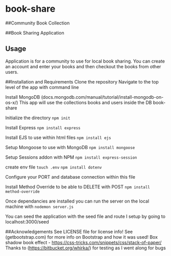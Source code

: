 # book-share

##Community Book Collection

##Book Sharing Application

[logo]: https://i.imgur.com/auQwbq3.png

## Usage
  Application is for a community to use for local book sharing. You can create an account and enter your books and then checkout the books from other users. 

##Installation and Requirements
  Clone the repository
  Navigate to the top level of the app with command line

Install MongoDB
  (docs.mongodb.com/manual/tutorial/install-mongodb-on-os-x/)
  This app will use the collections books and users inside the DB book-share

Initialize the directory
  `npm init`

Install Express
  `npm install express`

Install EJS to use within html files
  `npm install ejs`

Setup Mongoose to use with MongoDB
  `npm install mongoose`

Setup Sessions addon with NPM
  `npm install express-session`

create env file
  `touch .env`
  `npm install dotenv`

Configure your PORT and database connection within this file

Install Method Override to be able to DELETE with POST
  `npm install method-override`

Once dependancies are installed you can run the server on the local machine with 
`nodemon server.js`

You can seed the application with the seed file and route I setup by going to 
localhost:3000/seed

##Acknowledgements
  See LICENSE file for license info!
  See (getbootstrap.com) for more info on Bootstrap and how it was used!
  Box shadow book effect - https://css-tricks.com/snippets/css/stack-of-paper/
  Thanks to (https://bitbucket.org/whirka/) for testing as I went along for bugs
